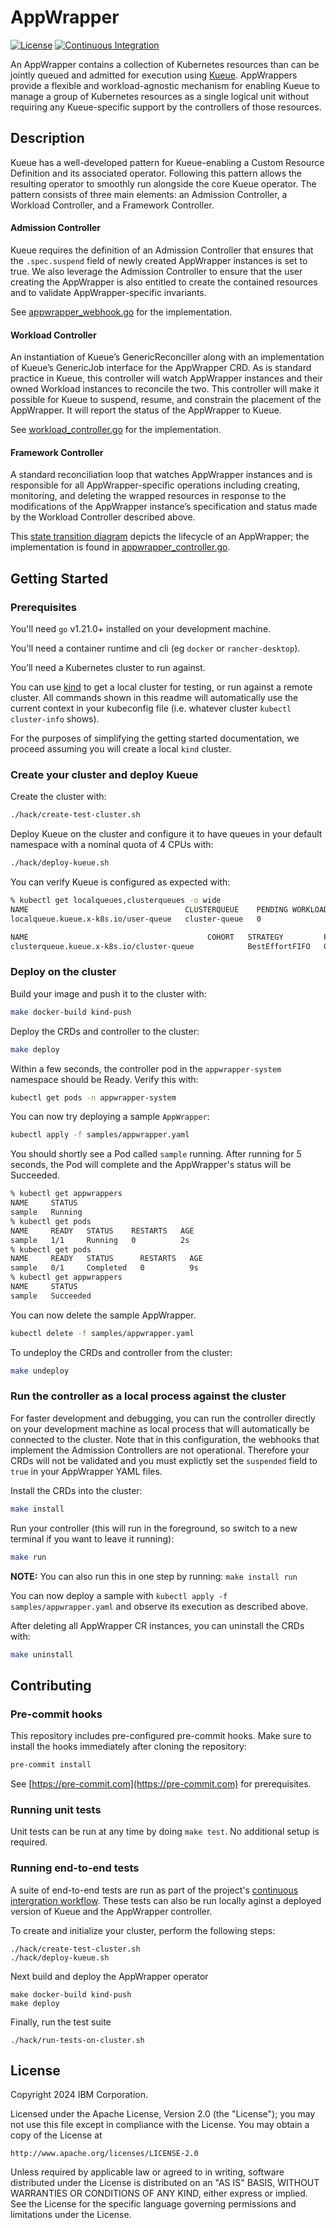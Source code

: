 # AppWrapper

[![License](https://img.shields.io/badge/license-Apache--2.0-blue.svg)](http://www.apache.org/licenses/LICENSE-2.0)
[![Continuous Integration](https://github.com/project-codeflare/appwrapper/actions/workflows/CI.yaml/badge.svg)](https://github.com/project-codeflare/appwrapper/actions/workflows/CI.yaml)

An AppWrapper contains a collection of Kubernetes resources than can
be jointly queued and admitted for execution using [Kueue](https://kueue.sigs.k8s.io).
AppWrappers provide a flexible and workload-agnostic mechanism for enabling
Kueue to manage a group of Kubernetes resources
as a single logical unit without requiring any Kueue-specific support by
the controllers of those resources.

## Description

Kueue has a well-developed pattern for Kueue-enabling a Custom
Resource Definition and its associated operator. Following this pattern
allows the resulting operator to smoothly run alongside the core Kueue
operator. The pattern consists of three main elements: an Admission
Controller, a Workload Controller, and a Framework Controller.

#### Admission Controller

Kueue requires the definition of an Admission Controller that ensures
that the `.spec.suspend` field of newly created AppWrapper instances is
set to true. We also leverage the Admission Controller to ensure that
the user creating the AppWrapper is also entitled to create the contained resources
and to validate AppWrapper-specific invariants.

See [appwrapper_webhook.go](./internal/controller/appwrapper_webhook.go)
for the implementation.

#### Workload Controller

An instantiation of Kueue’s GenericReconciller along with an
implementation of Kueue’s GenericJob interface for the AppWrapper
CRD. As is standard practice in Kueue, this controller will watch
AppWrapper instances and their owned Workload instances to reconcile
the two. This controller will make it possible for Kueue to suspend,
resume, and constrain the placement of the AppWrapper. It will report
the status of the AppWrapper to Kueue.

See [workload_controller.go](./internal/controller/workload_controller.go)
for the implementation.

#### Framework Controller

A standard reconciliation loop that watches AppWrapper instances and
is responsible for all AppWrapper-specific operations including
creating, monitoring, and deleting the wrapped resources in response
to the modifications of the AppWrapper instance’s specification and
status made by the Workload Controller described above.

This [state transition diagram](docs/state-diagram.md) depicts the
lifecycle of an AppWrapper; the implementation is found in
[appwrapper_controller.go](./internal/controller/appwrapper_controller.go).

## Getting Started

### Prerequisites

You'll need `go` v1.21.0+ installed on your development machine.

You'll need a container runtime and cli (eg `docker` or `rancher-desktop`).

You’ll need a Kubernetes cluster to run against.

You can use [kind](https://sigs.k8s.io/kind) to get a local cluster
for testing, or run against a remote cluster. All commands shown in
this readme will automatically use the current context in your
kubeconfig file (i.e. whatever cluster `kubectl cluster-info` shows).

For the purposes of simplifying the getting started documentation, we
proceed assuming you will create a local `kind` cluster.

### Create your cluster and deploy Kueue

Create the cluster with:
```sh
./hack/create-test-cluster.sh
```

Deploy Kueue on the cluster and configure it to have queues in your default namespace
with a nominal quota of 4 CPUs with:
```sh
./hack/deploy-kueue.sh
```

You can verify Kueue is configured as expected with:
```sh
% kubectl get localqueues,clusterqueues -o wide
NAME                                   CLUSTERQUEUE    PENDING WORKLOADS   ADMITTED WORKLOADS
localqueue.kueue.x-k8s.io/user-queue   cluster-queue   0                   0

NAME                                        COHORT   STRATEGY         PENDING WORKLOADS   ADMITTED WORKLOADS
clusterqueue.kueue.x-k8s.io/cluster-queue            BestEffortFIFO   0                   0
```

### Deploy on the cluster

Build your image and push it to the cluster with:
```sh
make docker-build kind-push
```

Deploy the CRDs and controller to the cluster:
```sh
make deploy
```

Within a few seconds, the controller pod in the `appwrapper-system`
namespace should be Ready.  Verify this with:
```sh
kubectl get pods -n appwrapper-system
```

You can now try deploying a sample `AppWrapper`:
```sh
kubectl apply -f samples/appwrapper.yaml
```

You should shortly see a Pod called `sample` running.
After running for 5 seconds, the Pod will complete and the
AppWrapper's status will be Succeeded.
```sh
% kubectl get appwrappers
NAME     STATUS
sample   Running
% kubectl get pods
NAME     READY   STATUS    RESTARTS   AGE
sample   1/1     Running   0          2s
% kubectl get pods
NAME     READY   STATUS      RESTARTS   AGE
sample   0/1     Completed   0          9s
% kubectl get appwrappers
NAME     STATUS
sample   Succeeded
```

You can now delete the sample AppWrapper.
```sh
kubectl delete -f samples/appwrapper.yaml
```

To undeploy the CRDs and controller from the cluster:
```sh
make undeploy
```

### Run the controller as a local process against the cluster

For faster development and debugging, you can run the controller
directly on your development machine as local process that will
automatically be connected to the cluster.  Note that in this
configuration, the webhooks that implement the Admission Controllers
are not operational.  Therefore your CRDs will not be validated and
you must explictly set the `suspended` field to `true` in your
AppWrapper YAML files.

Install the CRDs into the cluster:

```sh
make install
```

Run your controller (this will run in the foreground, so switch to a new terminal if you want to leave it running):
```sh
make run
```

**NOTE:** You can also run this in one step by running: `make install run`

You can now deploy a sample with `kubectl apply -f
samples/appwrapper.yaml` and observe its execution as described
above.

After deleting all AppWrapper CR instances, you can uninstall the CRDs
with:
```sh
make uninstall
```

## Contributing

### Pre-commit hooks

This repository includes pre-configured pre-commit hooks. Make sure to install
the hooks immediately after cloning the repository:
```sh
pre-commit install
```
See [https://pre-commit.com](https://pre-commit.com) for prerequisites.

### Running unit tests

Unit tests can be run at any time by doing `make test`.
No additional setup is required.

### Running end-to-end tests

A suite of end-to-end tests are run as part of the project's
[continuous intergration workflow](./.github/workflows/CI.yaml).
These tests can also be run locally aginst a deployed version of Kueue
and the AppWrapper controller.

To create and initialize your cluster, perform the following steps:
```shell
./hack/create-test-cluster.sh
./hack/deploy-kueue.sh
```

Next build and deploy the AppWrapper operator
```shell
make docker-build kind-push
make deploy
```

Finally, run the test suite
```shell
./hack/run-tests-on-cluster.sh
```

## License

Copyright 2024 IBM Corporation.

Licensed under the Apache License, Version 2.0 (the "License");
you may not use this file except in compliance with the License.
You may obtain a copy of the License at

    http://www.apache.org/licenses/LICENSE-2.0

Unless required by applicable law or agreed to in writing, software
distributed under the License is distributed on an "AS IS" BASIS,
WITHOUT WARRANTIES OR CONDITIONS OF ANY KIND, either express or implied.
See the License for the specific language governing permissions and
limitations under the License.

